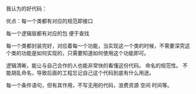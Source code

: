 我认为的好代码：

优点：每一个类都有对应的规范即接口

每一个逻辑层都有对应的包 便于查找

每一个类都封装完好，对应着每一个功能，当实现这一个类的时候，不需要深究这个类的功能是如何实现的，只需要知道如何使用这个功能即可。

逻辑清晰，能让与自己合作的人也能非常快的看懂这份代码。 命名的规范性。 不能胡乱命名，导致后面的工程忘记自己这个代码到底有什么用途。

每一个条件语句，但有其作用，不写无用的代码，浪费资源 空间 时间等。